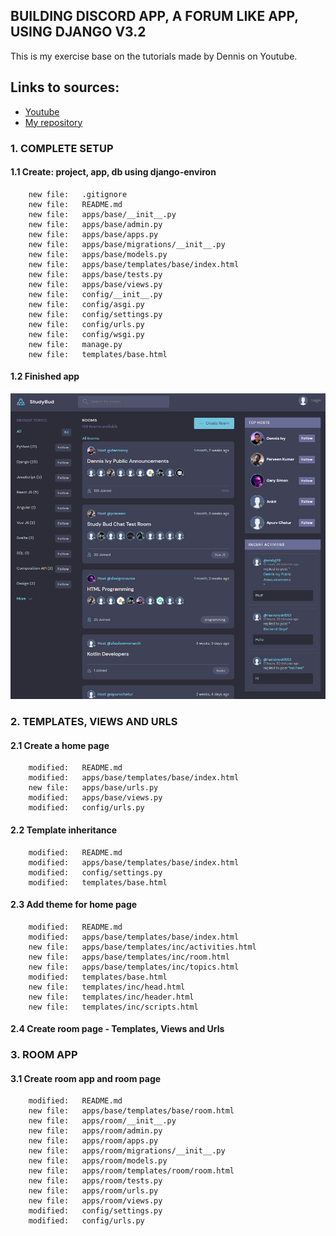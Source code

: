 ## BUILDING DISCORD APP, A FORUM LIKE APP, USING DJANGO V3.2

This is my exercise base on the tutorials made by Dennis on Youtube.

## Links to sources:
* [Youtube](https://www.youtube.com/watch?v=PtQiiknWUcI&t=3930s)
* [My repository](https://github.com/gurnitha/django-dennis-discordforumapplike)


### 1. COMPLETE SETUP


#### 1.1 Create: project, app, db using django-environ

        new file:   .gitignore
        new file:   README.md
        new file:   apps/base/__init__.py
        new file:   apps/base/admin.py
        new file:   apps/base/apps.py
        new file:   apps/base/migrations/__init__.py
        new file:   apps/base/models.py
        new file:   apps/base/templates/base/index.html
        new file:   apps/base/tests.py
        new file:   apps/base/views.py
        new file:   config/__init__.py
        new file:   config/asgi.py
        new file:   config/settings.py
        new file:   config/urls.py
        new file:   config/wsgi.py
        new file:   manage.py
        new file:   templates/base.html


#### 1.2 Finished app

![Algorithm schema](./config/images/fns-app.jpg)


### 2. TEMPLATES, VIEWS AND URLS


#### 2.1 Create a home page

        modified:   README.md
        modified:   apps/base/templates/base/index.html
        new file:   apps/base/urls.py
        modified:   apps/base/views.py
        modified:   config/urls.py


#### 2.2 Template inheritance

        modified:   README.md
        modified:   apps/base/templates/base/index.html
        modified:   config/settings.py
        modified:   templates/base.html


#### 2.3 Add theme for home page

        modified:   README.md
        modified:   apps/base/templates/base/index.html
        new file:   apps/base/templates/inc/activities.html
        new file:   apps/base/templates/inc/room.html
        new file:   apps/base/templates/inc/topics.html
        modified:   templates/base.html
        new file:   templates/inc/head.html
        new file:   templates/inc/header.html
        new file:   templates/inc/scripts.html


#### 2.4 Create room page - Templates, Views and Urls


### 3. ROOM APP


#### 3.1 Create room app and room page

        modified:   README.md
        new file:   apps/base/templates/base/room.html
        new file:   apps/room/__init__.py
        new file:   apps/room/admin.py
        new file:   apps/room/apps.py
        new file:   apps/room/migrations/__init__.py
        new file:   apps/room/models.py
        new file:   apps/room/templates/room/room.html
        new file:   apps/room/tests.py
        new file:   apps/room/urls.py
        new file:   apps/room/views.py
        modified:   config/settings.py
        modified:   config/urls.py
































































































































































































